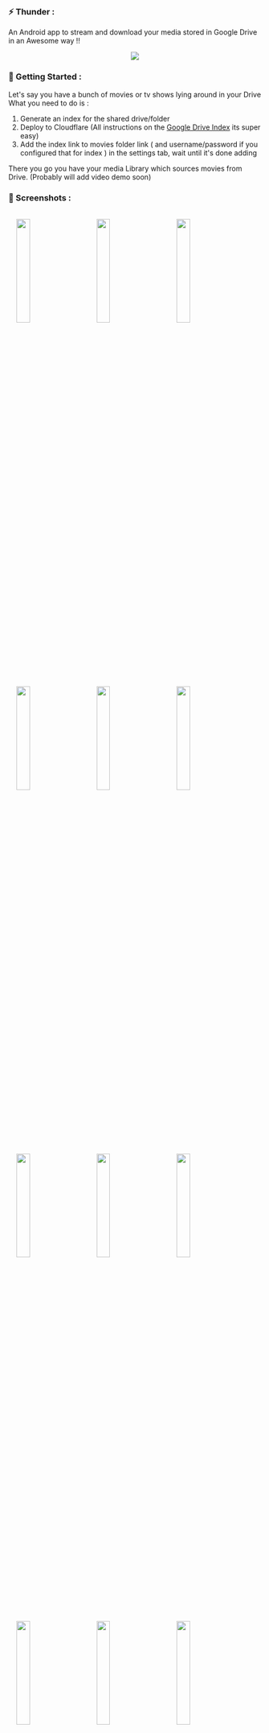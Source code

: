 ### **⚡ Thunder** :

An Android app to stream and download your media stored in Google Drive in an Awesome way !!

<p align="center">
<a href="https://github.com/anujd64/Thunder/releases"><img src="https://img.shields.io/github/downloads/anujd64/Thunder/total?color=%233DDC84&logo=android&logoColor=%23fff&style=for-the-badge"></a>
</p>

### **🔘 Getting Started** :

Let's say you have a bunch of movies or tv shows lying around in your Drive 
What you need to do is : 
1. Generate an index for the shared drive/folder
2. Deploy to Cloudflare (All instructions on the [Google Drive Index](https://gitlab.com/GoogleDriveIndex/Google-Drive-Index) its super easy)
3. Add the index link to movies folder link ( and username/password if you configured that for index ) in the settings tab, wait until it's done adding  

There you go you have your media Library which sources movies from Drive.
(Probably will add video demo soon)

### **📱 Screenshots** :

<img src="https://github.com/anujd64/Thunder/blob/main/Screenshots/Home.png?raw=true" style="width: 23%;margin:16px;" />&nbsp;&nbsp;
<img src="https://github.com/anujd64/Thunder/blob/main/Screenshots/Home2.png?raw=true" style="width: 23%;margin:16px;" />&nbsp;&nbsp;
<img src="https://github.com/anujd64/Thunder/blob/main/Screenshots/Library-Movies.png?raw=true" style="width: 23%;margin:16px;" />&nbsp;&nbsp;
<img src="https://github.com/anujd64/Thunder/blob/main/Screenshots/Library-TV.png?raw=true" style="width: 23%;margin:16px;" />&nbsp;&nbsp;
<img src="https://github.com/anujd64/Thunder/blob/main/Screenshots/MovieDetails.png?raw=true" style="width: 23%;margin:16px;" />&nbsp;&nbsp;
<img src="https://github.com/anujd64/Thunder/blob/main/Screenshots/TVDetails.png?raw=true" style="width: 23%;margin:16px;" />&nbsp;&nbsp;
<img src="https://github.com/anujd64/Thunder/blob/main/Screenshots/TVDetailsBottom.jpg?raw=true" style="width: 23%;margin:16px;" />&nbsp;&nbsp;
<img src="https://github.com/anujd64/Thunder/blob/main/Screenshots/TVSeasonDetails.jpg?raw=true" style="width: 23%;margin:16px;" />&nbsp;&nbsp;
<img src="https://github.com/anujd64/Thunder/blob/main/Screenshots/TVEpisodeList.jpg?raw=true" style="width: 23%;margin:16px;" />&nbsp;&nbsp;
<img src="https://github.com/anujd64/Thunder/blob/main/Screenshots/TVEpisodeDetails.png?raw=true" style="width: 23%;margin:16px;" />&nbsp;&nbsp;
<img src="https://github.com/anujd64/Thunder/blob/main/Screenshots/Settings.png?raw=true" style="width: 23%;margin:16px;" />&nbsp;&nbsp;
<img src="https://github.com/anujd64/Thunder/blob/main/Screenshots/MovieDetails2.png?raw=true" style="width: 23%;margin:16px;" />&nbsp;&nbsp;

### **🔥 Features** :

- Stream and Download media directly
- Now Supports adding tv show folders too!!
- Supports Google Drive Index (Recommended) , GO Index , MapleIndex
- No Ads whatsoever
- Cool UI
- You can change Subtitle & Audio tracks while streaming 
- If your phone hardware supports it you can stream it whatever it maybe HDR, HDR10, Dolby Vision
- The app was made to solve a tiny problem with amazing projects like Plex and Jellyfin which cannot use Drive as a source directly



### **🛠️ To Do** :

- [x] Add support for Shows
- [x] Add animations
- [ ] Better Player UI
- [ ] Remember Playback Position 
- [ ] Add Sort to Library
- [ ] Browse by genre 


### **📋 Notes** :

- Added support GOIndex and Maple's GDindex (GOIndex is unreliable try refreshing if movies aren't added)

- Currently video is only hardware decoded (I think) That's why HEVC content may or nay not play at all

- Does not directly interact with Drive rather scrapes the index for movies. The index does the talking to the Drive api

- Sub-folders of current folder are searched now but if the folder has too many sub folders it will take longer to scan

- Even if your movies aren't correctly named there is an alternative algorithm which might just extract necessary info

- Media movies with no TMDB info are also shown in the library

- Rarely some movies may be mislabled if there is another movie of same name on TMDB

- Naming of the movies does matter it's better if your movies are named like this
	```
	movie.2049.2160p.whatever
	movie.returns.2099.2160p.whatever
- TV show are recognized based on the naming of an episode file so every episode must be named like this (probably will work if naming follows Scene naming conventions):
	```
	Show Name S01 E01
	Show.Name.S01.E01.2160p.whatever

- Ideally your folder should contain movie movies only like

	``` 
	📂Movies
		└───movie.name.2049.2160p.garbage
		└───movie.returns.2069.2160p.whatever
		└───movie.returns.again.?.2099.2160p.whatever
		└───📂Subfolder <- this folder will be scanned too
		
- If you want to request a feature create an issue with request feature tag
		

## Dependencies:
- Glide
- [FuzzyWuzzy](https://github.com/xdrop/fuzzywuzzy)
- Room DB
- Exoplayer
- BlurView

Special Thanks to:  
[Google Drive Index](https://gitlab.com/GoogleDriveIndex/Google-Drive-Index)  
[Bhadoo-Index-Scraper](https://github.com/sanjit-sinha/Bhadoo-Index-Scraper)

To build your Own:
Set the "TMDB_API_KEY" in Constants class to your key

### WANT TO CONTRIBUTE ?

All contributions are welcome also request new features and report any bugs or issue at discord/telegram.
[Discord](https://discord.gg/Y8h26bAm) & [Telegram](https://t.me/+qbLDmvEgC65lMWI1)

## DISCLAIMER

* Thunder only scrapes links from various drive indexes provided by user. 

* Thunder or its developer doesn't host any of the contents, it uses TMDB Api to fetch info. 


![Visitor count](https://shields-io-visitor-counter.herokuapp.com/badge?page=anujd64.Thunder)


